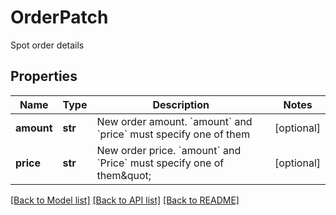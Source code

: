 # OrderPatch

Spot order details
## Properties
Name | Type | Description | Notes
------------ | ------------- | ------------- | -------------
**amount** | **str** | New order amount. &#x60;amount&#x60; and &#x60;price&#x60; must specify one of them | [optional] 
**price** | **str** | New order price. &#x60;amount&#x60; and &#x60;Price&#x60; must specify one of them\&quot; | [optional] 

[[Back to Model list]](../README.md#documentation-for-models) [[Back to API list]](../README.md#documentation-for-api-endpoints) [[Back to README]](../README.md)


